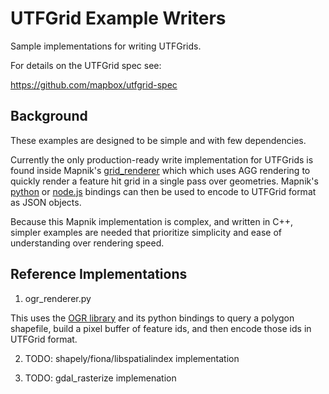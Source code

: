# UTFGrid Example Writers

Sample implementations for writing UTFGrids.

For details on the UTFGrid spec see:

https://github.com/mapbox/utfgrid-spec


## Background

These examples are designed to be simple and with few dependencies.

Currently the only production-ready write implementation for UTFGrids is found inside Mapnik's
[grid_renderer](https://github.com/mapnik/mapnik/tree/master/include/mapnik/grid) which
which uses AGG rendering to quickly render a feature hit grid in a single pass over geometries.
Mapnik's [python](https://github.com/mapnik/mapnik/blob/master/bindings/python/python_grid_utils.hpp)
or [node.js](https://github.com/mapnik/node-mapnik/blob/master/src/js_grid_utils.hpp)
bindings can then be used to encode to UTFGrid format as JSON objects.

Because this Mapnik implementation is complex, and written in C++, simpler examples are needed
that prioritize simplicity and ease of understanding over rendering speed.


## Reference Implementations

1) ogr_renderer.py

This uses the [OGR library](http://www.gdal.org/ogr) and its python bindings to query
a polygon shapefile, build a pixel buffer of feature ids, and then encode those
ids in UTFGrid format.


2) TODO: shapely/fiona/libspatialindex implementation


3) TODO: gdal_rasterize implemenation